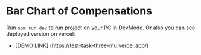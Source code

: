 # Bar Chart of Compensations

Run `npm run dev` to run project on your PC in DevMode.
Or also you can see deployed version on vercel:
- [DEMO LINK] (https://test-task-three-mu.vercel.app/)
